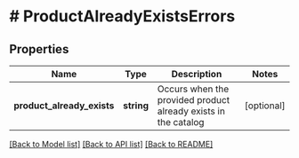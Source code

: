 # # ProductAlreadyExistsErrors

## Properties

Name | Type | Description | Notes
------------ | ------------- | ------------- | -------------
**product_already_exists** | **string** | Occurs when the provided product already exists in the catalog | [optional]

[[Back to Model list]](../../README.md#models) [[Back to API list]](../../README.md#endpoints) [[Back to README]](../../README.md)
